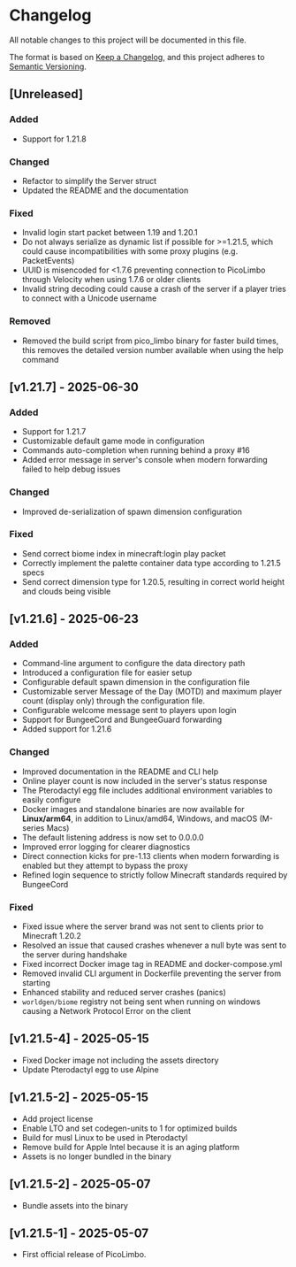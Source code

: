 # Changelog

All notable changes to this project will be documented in this file.

The format is based on [Keep a Changelog](https://keepachangelog.com/en/1.1.0/),
and this project adheres to [Semantic Versioning](https://semver.org/spec/v2.0.0.html).

## [Unreleased]

### Added

- Support for 1.21.8

### Changed

- Refactor to simplify the Server struct
- Updated the README and the documentation

### Fixed

- Invalid login start packet between 1.19 and 1.20.1
- Do not always serialize as dynamic list if possible for >=1.21.5, which could cause incompatibilities with some proxy plugins (e.g. PacketEvents)
- UUID is misencoded for <1.7.6 preventing connection to PicoLimbo through Velocity when using 1.7.6 or older clients
- Invalid string decoding could cause a crash of the server if a player tries to connect with a Unicode username

### Removed

- Removed the build script from pico_limbo binary for faster build times, this removes the detailed version number available when using the help command


## [v1.21.7] - 2025-06-30

### Added

- Support for 1.21.7
- Customizable default game mode in configuration
- Commands auto-completion when running behind a proxy #16
- Added error message in server's console when modern forwarding failed to help debug issues

### Changed

- Improved de-serialization of spawn dimension configuration

### Fixed

- Send correct biome index in minecraft:login play packet
- Correctly implement the palette container data type according to 1.21.5 specs
- Send correct dimension type for 1.20.5, resulting in correct world height and clouds being visible

## [v1.21.6] - 2025-06-23

### Added

- Command-line argument to configure the data directory path
- Introduced a configuration file for easier setup
- Configurable default spawn dimension in the configuration file
- Customizable server Message of the Day (MOTD) and maximum player count (display only) through the configuration file.
- Configurable welcome message sent to players upon login
- Support for BungeeCord and BungeeGuard forwarding
- Added support for 1.21.6

### Changed

- Improved documentation in the README and CLI help
- Online player count is now included in the server's status response
- The Pterodactyl egg file includes additional environment variables to easily configure
- Docker images and standalone binaries are now available for **Linux/arm64**, in addition to Linux/amd64, Windows, and macOS (M-series Macs)
- The default listening address is now set to 0.0.0.0
- Improved error logging for clearer diagnostics
- Direct connection kicks for pre-1.13 clients when modern forwarding is enabled but they attempt to bypass the proxy
- Refined login sequence to strictly follow Minecraft standards required by BungeeCord

### Fixed

- Fixed issue where the server brand was not sent to clients prior to Minecraft 1.20.2
- Resolved an issue that caused crashes whenever a null byte was sent to the server during handshake
- Fixed incorrect Docker image tag in README and docker-compose.yml
- Removed invalid CLI argument in Dockerfile preventing the server from starting
- Enhanced stability and reduced server crashes (panics)
- `worldgen/biome` registry not being sent when running on windows causing a Network Protocol Error on the client

## [v1.21.5-4] - 2025-05-15

- Fixed Docker image not including the assets directory
- Update Pterodactyl egg to use Alpine

## [v1.21.5-2] - 2025-05-15

- Add project license
- Enable LTO and set codegen-units to 1 for optimized builds
- Build for musl Linux to be used in Pterodactyl
- Remove build for Apple Intel because it is an aging platform
- Assets is no longer bundled in the binary

## [v1.21.5-2] - 2025-05-07

- Bundle assets into the binary

## [v1.21.5-1] - 2025-05-07

- First official release of PicoLimbo.
